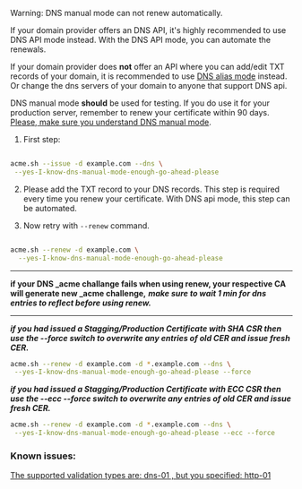 Warning: DNS manual mode can not renew automatically.

If your domain provider offers an DNS API, it's highly recommended to use DNS API mode instead. With the DNS API mode, you can automate the renewals. 


If your domain provider does **not** offer an API where you can add/edit TXT records of your domain, it is recommended to use [DNS alias mode](https://github.com/Neilpang/acme.sh/wiki/DNS-alias-mode) instead. Or change the dns servers of your domain to anyone that support DNS api.

DNS manual mode **should** be used for testing. If you do use it for your production server, remember to renew your certificate within 90 days. [Please, make sure you understand DNS manual mode](https://github.com/Neilpang/acme.sh/issues/1029).




1. First step:
```sh

acme.sh --issue -d example.com --dns \
 --yes-I-know-dns-manual-mode-enough-go-ahead-please

```

2. Please add the TXT record to your DNS records. This step is required every time you renew your certificate. With DNS api mode, this step can be automated.


3. Now retry with `--renew` command.

```sh

acme.sh --renew -d example.com \
  --yes-I-know-dns-manual-mode-enough-go-ahead-please

```

***

**if your DNS _acme challange fails when using renew, your respective CA will generate new _acme challenge,**
_**make sure to wait 1 min for dns entries to reflect before using renew.**_


***


_**if you had issued a Stagging/Production Certificate with SHA CSR then use the --force switch to overwrite any entries of old CER and issue fresh CER.**_

```sh
acme.sh --renew -d example.com -d *.example.com --dns \
 --yes-I-know-dns-manual-mode-enough-go-ahead-please --force 

```

_**if you had issued a Stagging/Production Certificate with ECC CSR then use the --ecc --force switch to overwrite any entries of old CER and issue fresh CER.**_
```sh
acme.sh --renew -d example.com -d *.example.com --dns \
 --yes-I-know-dns-manual-mode-enough-go-ahead-please --ecc --force 

```


### Known issues:
[The supported validation types are: dns-01 , but you specified: http-01](https://github.com/Neilpang/acme.sh/issues/1433)